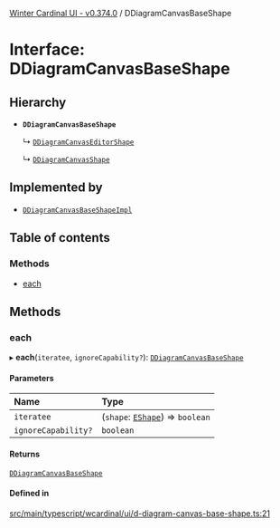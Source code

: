 [Winter Cardinal UI - v0.374.0](../index.md) / DDiagramCanvasBaseShape

# Interface: DDiagramCanvasBaseShape

## Hierarchy

- **`DDiagramCanvasBaseShape`**

  ↳ [`DDiagramCanvasEditorShape`](DDiagramCanvasEditorShape.md)

  ↳ [`DDiagramCanvasShape`](DDiagramCanvasShape.md)

## Implemented by

- [`DDiagramCanvasBaseShapeImpl`](../classes/DDiagramCanvasBaseShapeImpl.md)

## Table of contents

### Methods

- [each](DDiagramCanvasBaseShape.md#each)

## Methods

### each

▸ **each**(`iteratee`, `ignoreCapability?`): [`DDiagramCanvasBaseShape`](DDiagramCanvasBaseShape.md)

#### Parameters

| Name | Type |
| :------ | :------ |
| `iteratee` | (`shape`: [`EShape`](EShape.md)) => `boolean` |
| `ignoreCapability?` | `boolean` |

#### Returns

[`DDiagramCanvasBaseShape`](DDiagramCanvasBaseShape.md)

#### Defined in

[src/main/typescript/wcardinal/ui/d-diagram-canvas-base-shape.ts:21](https://github.com/winter-cardinal/winter-cardinal-ui/blob/v0.310.1/src/main/typescript/wcardinal/ui/d-diagram-canvas-base-shape.ts#L21)

